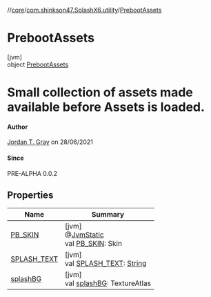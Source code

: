 //[core](../../../index.md)/[com.shinkson47.SplashX6.utility](../index.md)/[PrebootAssets](index.md)

# PrebootAssets

[jvm]\
object [PrebootAssets](index.md)

# Small collection of assets made available before Assets is loaded.

#### Author

[Jordan T. Gray](https://www.shinkson47.in) on 28/06/2021

#### Since

PRE-ALPHA 0.0.2

## Properties

| Name | Summary |
|---|---|
| [PB_SKIN](-p-b_-s-k-i-n.md) | [jvm]<br>@[JvmStatic](https://kotlinlang.org/api/latest/jvm/stdlib/kotlin.jvm/-jvm-static/index.html)<br>val [PB_SKIN](-p-b_-s-k-i-n.md): Skin |
| [SPLASH_TEXT](-s-p-l-a-s-h_-t-e-x-t.md) | [jvm]<br>val [SPLASH_TEXT](-s-p-l-a-s-h_-t-e-x-t.md): [String](https://kotlinlang.org/api/latest/jvm/stdlib/kotlin/-string/index.html) |
| [splashBG](splash-b-g.md) | [jvm]<br>val [splashBG](splash-b-g.md): TextureAtlas |
